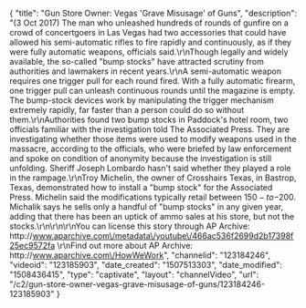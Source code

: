 {
    "title": "Gun Store Owner: Vegas 'Grave Misusage' of Guns",
    "description": "(3 Oct 2017) The man who unleashed hundreds of rounds of gunfire on a crowd of concertgoers in Las Vegas had two accessories that could have allowed his semi-automatic rifles to fire rapidly and continuously, as if they were fully automatic weapons, officials said.\r\nThough legally and widely available, the so-called \"bump stocks\" have attracted scrutiny from authorities and lawmakers in recent years.\r\nA semi-automatic weapon requires one trigger pull for each round fired. With a fully automatic firearm, one trigger pull can unleash continuous rounds until the magazine is empty. The bump-stock devices work by manipulating the trigger mechanism extremely rapidly, far faster than a person could do so without them.\r\nAuthorities found two bump stocks in Paddock's hotel room, two officials familiar with the investigation told The Associated Press. They are investigating whether those items were used to modify weapons used in the massacre, according to the officials, who were briefed by law enforcement and spoke on condition of anonymity because the investigation is still unfolding. Sheriff Joseph Lombardo hasn't said whether they played a role in the rampage.\r\nTroy Michelin, the owner of Crosshairs Texas, in Bastrop, Texas, demonstrated how to install a \"bump stock\" for the Associated Press. Michelin said the modifications typically retail between $150-to-$200. Michalik says he sells only a handful of \"bump stocks\" in any given year, adding that there has been an uptick of ammo sales at his store, but not the stocks.\r\n\r\n\r\nYou can license this story through AP Archive: http:\/\/www.aparchive.com\/metadata\/youtube\/466ac536f2699d2b17398f25ec9572fa \r\nFind out more about AP Archive: http:\/\/www.aparchive.com\/HowWeWork",
    "channelid": "123184246",
    "videoid": "123185903",
    "date_created": "1507513303",
    "date_modified": "1508436415",
    "type": "captivate",
    "layout": "channelVideo",
    "url": "\/c2\/gun-store-owner-vegas-grave-misusage-of-guns\/123184246-123185903"
}